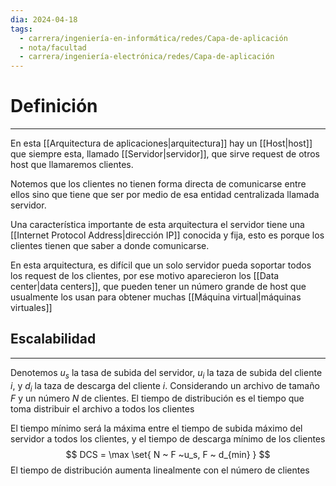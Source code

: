 ```yaml
---
dia: 2024-04-18
tags:
  - carrera/ingeniería-en-informática/redes/Capa-de-aplicación
  - nota/facultad
  - carrera/ingeniería-electrónica/redes/Capa-de-aplicación
---
```

# Definición
---
En esta [[Arquitectura de aplicaciones|arquitectura]] hay un [[Host|host]] que siempre esta, llamado [[Servidor|servidor]], que sirve request de otros host que llamaremos clientes.

Notemos que los clientes no tienen forma directa de comunicarse entre ellos sino que tiene que ser por medio de esa entidad centralizada llamada servidor.

Una característica importante de esta arquitectura el servidor tiene una [[Internet Protocol Address|dirección IP]] conocida y fija, esto es porque los clientes tienen que saber a donde comunicarse.

En esta arquitectura, es difícil que un solo servidor pueda soportar todos los request de los clientes, por ese motivo aparecieron los [[Data center|data centers]], que pueden tener un número grande de host que usualmente los usan para obtener muchas [[Máquina virtual|máquinas virtuales]]

## Escalabilidad
---
Denotemos $u_s$ la tasa de subida del servidor, $u_i$ la taza de subida del cliente $i$, y $d_i$ la taza de descarga del cliente $i$. Considerando un archivo de tamaño $F$ y un número $N$ de clientes. El tiempo de distribución es el tiempo que toma distribuir el archivo a todos los clientes

El tiempo mínimo será la máxima entre el tiempo de subida máximo del servidor a todos los clientes, y el tiempo de descarga mínimo de los clientes $$ DCS = \max \set{ N ~ F ~u_s, F ~ d_{min} } $$
El tiempo de distribución aumenta linealmente con el número de clientes
